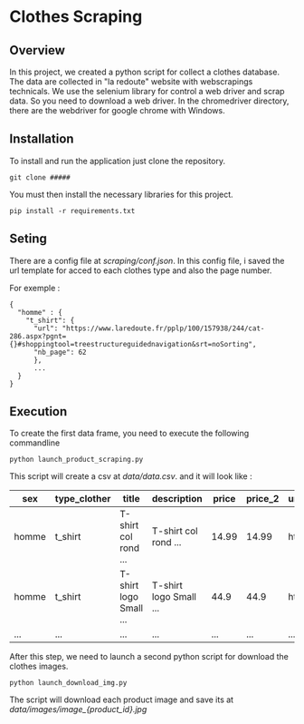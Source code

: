 # Clothes Scraping

## Overview
In this project, we created a python script for collect a clothes database.
The data are collected in "la redoute" website with webscrapings technicals.
We use the selenium library for control a web driver and scrap data. So you need to download a web driver.
In the chromedriver directory, there are the webdriver for google chrome with Windows.

## Installation
To install and run the application just clone the repository.
```{commandline}
git clone #####
```
You must then install the necessary libraries for this project.
```{commandline}
pip install -r requirements.txt
```
## Seting
There are a config file at *scraping/conf.json*. In this config file, i saved the url template for acced to each clothes type and also the page number.

For exemple :
```{json}
{
  "homme" : {
    "t_shirt": {
      "url": "https://www.laredoute.fr/pplp/100/157938/244/cat-286.aspx?pgnt={}#shoppingtool=treestructureguidednavigation&srt=noSorting",
      "nb_page": 62
      },
      ...
  }
}
```
## Execution
To create the first data frame, you need to execute the  following commandline

```{commandline}
python launch_product_scraping.py
``` 
This script will create a csv at *data/data.csv*. and it will look like :

| sex  | type_clother | title                  | description            | price | price_2 | url_product | img_url         |
|-------|--------------|------------------------|------------------------|-------|---------|-------------|-----------------|
| homme | t_shirt      | T-shirt col rond ...   | T-shirt col rond ...   | 14.99 | 14.99   | https://... | https://....jpg |
| homme | t_shirt      | T-shirt logo Small ... | T-shirt logo Small ... | 44.9  | 44.9    | https://... | https://....jpg |
| ...   | ...          | ...                    | ...                    | ...   | ...     | ...         | ...             |

After this step, we need to launch a second python script for download the clothes images.

```{commandline}
python launch_download_img.py
```

The script will download each product image and save its at *data/images/image_{product_id}.jpg*
